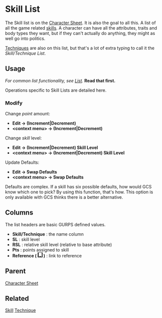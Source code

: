 # Skill List
The Skill list is on the [Character Sheet](./Character%20Sheet.md "Character Sheet"). It is also the goal to all this. A list of all the game related [skills](./Skill.md "Skill"). A character can have all the attributes, traits and body types they want, but if they can't actually do anything, they might as well go into politics.

[Techniques](./Technique.md "Technique") are also on this list, but that's a lot of extra typing to call it the *Skill/Technique List*.

## Usage
*For common list functionality, see [List](./List.md "List").* **Read that first.**

Operations specific to Skill Lists are detailed here.

### Modify
Change *point* amount:
- **Edit -> (Increment|Decrement)**
- **\<context menu> -> (Increment|Decrement)**

Change *skill* level:
- **Edit -> (Increment|Decrement) Skill Level**
- **\<context menu> -> (Increment|Decrement) Skill Level**

Update Defaults:
- **Edit -> Swap Defaults**
- **\<context menu> -> Swap Defaults**

Defaults are complex. If a skill has six possible defaults, how would GCS know which one to pick? By using this function, that's how. This option is only available with GCS thinks there is a better alternative.

## Columns
The list headers are basic GURPS defined values.
- **Skill/Technique** : the name column
- **SL** : skill level
- **RSL** : relative skill level (relative to base attribute)
- **Pts** : points assigned to skill
- **Reference ( ![](./img/flag.png "Reference") )** : link to reference

## Parent
[Character Sheet](./Character%20Sheet.md "Character Sheet")

## Related
[Skill](./Skill.md "Skill")
[Technique](./Technique.md "Technique")